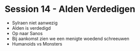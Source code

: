# Session 14 - Alden Verdedigen

- Sylraen niet aanwezig
- Alden is verdedigd
- Op naar Sanos
- Bij aankomst zien we een menigte woedend schreeuwen
- Humanoids vs Monsters
